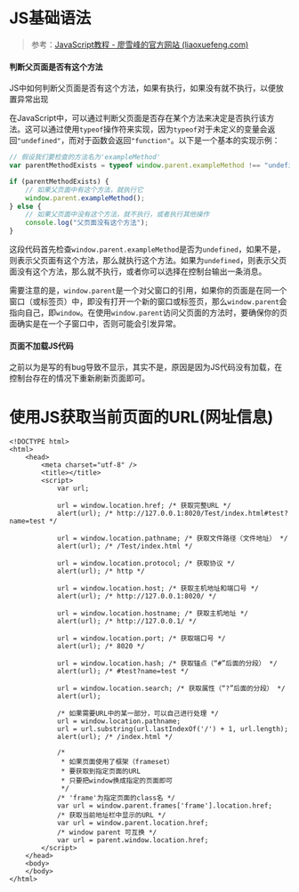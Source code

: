 # JS基础语法

> 参考：[JavaScript教程 - 廖雪峰的官方网站 (liaoxuefeng.com)](https://www.liaoxuefeng.com/wiki/1022910821149312)





#### 判断父页面是否有这个方法

JS中如何判断父页面是否有这个方法，如果有执行，如果没有就不执行，以便放置异常出现

在JavaScript中，可以通过判断父页面是否存在某个方法来决定是否执行该方法。这可以通过使用`typeof`操作符来实现，因为`typeof`对于未定义的变量会返回`"undefined"`，而对于函数会返回`"function"`。以下是一个基本的实现示例：

```javascript
// 假设我们要检查的方法名为'exampleMethod'
var parentMethodExists = typeof window.parent.exampleMethod !== "undefined";

if (parentMethodExists) {
    // 如果父页面中有这个方法，就执行它
    window.parent.exampleMethod();
} else {
    // 如果父页面中没有这个方法，就不执行，或者执行其他操作
    console.log("父页面没有这个方法");
}
```

这段代码首先检查`window.parent.exampleMethod`是否为`undefined`，如果不是，则表示父页面有这个方法，那么就执行这个方法。如果为`undefined`，则表示父页面没有这个方法，那么就不执行，或者你可以选择在控制台输出一条消息。

需要注意的是，`window.parent`是一个对父窗口的引用，如果你的页面是在同一个窗口（或标签页）中，即没有打开一个新的窗口或标签页，那么`window.parent`会指向自己，即`window`。在使用`window.parent`访问父页面的方法时，要确保你的页面确实是在一个子窗口中，否则可能会引发异常。





#### 页面不加载JS代码

之前以为是写的有bug导致不显示，其实不是，原因是因为JS代码没有加载，在控制台存在的情况下重新刷新页面即可。

# 使用JS获取当前页面的URL(网址信息)

```
<!DOCTYPE html>
<html>
	<head>
		<meta charset="utf-8" />
		<title></title>
		<script>
			var url;
 
			url = window.location.href; /* 获取完整URL */
			alert(url); /* http://127.0.0.1:8020/Test/index.html#test?name=test */
 
			url = window.location.pathname; /* 获取文件路径（文件地址） */
			alert(url); /* /Test/index.html */
 
			url = window.location.protocol; /* 获取协议 */
			alert(url); /* http */
 
			url = window.location.host; /* 获取主机地址和端口号 */
			alert(url); /* http://127.0.0.1:8020/ */
 
			url = window.location.hostname; /* 获取主机地址 */
			alert(url); /* http://127.0.0.1/ */
 
			url = window.location.port; /* 获取端口号 */
			alert(url); /* 8020 */
 
			url = window.location.hash; /* 获取锚点（“#”后面的分段） */
			alert(url); /* #test?name=test */
 
			url = window.location.search; /* 获取属性（“?”后面的分段） */
			alert(url);
 
			/* 如果需要URL中的某一部分，可以自己进行处理 */
			url = window.location.pathname;
			url = url.substring(url.lastIndexOf('/') + 1, url.length);
			alert(url); /* /index.html */
 
			/* 
			 * 如果页面使用了框架（frameset）
			 * 要获取到指定页面的URL
			 * 只要把window换成指定的页面即可
			 */
			/* 'frame'为指定页面的class名 */
			var url = window.parent.frames['frame'].location.href;
			/* 获取当前地址栏中显示的URL */
			var url = window.parent.location.href;
			/* window parent 可互换 */
			var url = parent.window.location.href;
		</script>
	</head>
	<body>
	</body>
</html>

```

